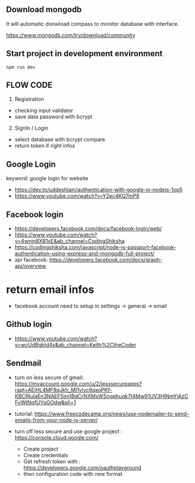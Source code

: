 ## Download mongodb

It will automatic donwload compass to monitor database with interface.

https://www.mongodb.com/try/download/community

## Start project in development environment

```
npm run dev
```

## FLOW CODE

1. Registration
- checking input validator
- save data password with bcrypt

2. SignIn / Login
- select database with bcrypt compare
- return token if right infos

## Google Login

keyword: google login for website
- https://dev.to/uddeshjain/authentication-with-google-in-nodejs-1op5
- https://www.youtube.com/watch?v=Y2ec4KQ7mP8 

## Facebook login

- https://developers.facebook.com/docs/facebook-login/web/
- https://www.youtube.com/watch?v=4wnjn8XB1xE&ab_channel=CodingShiksha
- https://codingshiksha.com/javascript/node-js-passport-facebook-authentication-using-express-and-mongodb-full-project/ 
- api facebook: https://developers.facebook.com/docs/graph-api/overview

# return email infos

- facebook account need to setup in settings -> general -> email

## Github login

- https://www.youtube.com/watch?v=wcUdBgktd4s&ab_channel=Keith%2CtheCoder 

## Sendmail 

- turn on less secure of gmail: https://myaccount.google.com/u/2/lesssecureapps?rapt=AEjHL4MF8qJkh_MI1vlyc9qxoPKf-KBCRIuIaEn3NAEFSim1BdCrNXMxW5nqphuqk7t4Mw91UV3HlNmYjAzCFvWtNqfUYqGOdw&pli=1

- tutorial: https://www.freecodecamp.org/news/use-nodemailer-to-send-emails-from-your-node-js-server/ 

- turn off less secure and use google project : https://console.cloud.google.com/
    + Create project
    + Create credentials 
    + Get refresh token with : https://developers.google.com/oauthplayground 
    + then configuration code with new format